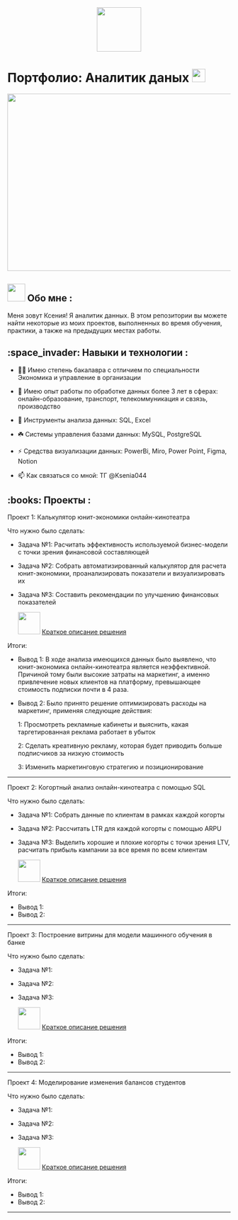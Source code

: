 <div id="header" align="center">
  <img src="https://media.giphy.com/media/M9gbBd9nbDrOTu1Mqx/giphy.gif" width="100"/>
</div>

<h1>
  Портфолио: Аналитик даных
  <img src="https://media.giphy.com/media/hvRJCLFzcasrR4ia7z/giphy.gif" width="30px"/>
</h1>
<div align="center">
  <img src="https://media.giphy.com/media/BemKqR9RDK4V2/giphy.gif" width="700" height="400"/>
</div>
<h2>
<img src="https://media.giphy.com/media/WUlplcMpOCEmTGBtBW/giphy.gif" width="40"> Обо мне :
</h2>
Меня зовут Ксения! Я аналитик данных. В этом репозитории вы можете найти некоторые из моих проектов, выполненных во время обучения, практики, а также на предыдущих местах работы.
<h2>
	:space_invader: Навыки и технологии :
</h2>

- :woman_student: Имею степень бакалавра с отличием по специальности Экономика и управление в организации

- :brain: Имею опыт работы по обработке данных более 3 лет в сферах: онлайн-образование, транспорт, телекоммуникация и свзязь, производство 

- :telescope: Инструменты анализа данных: SQL, Excel

- :shamrock: Системы управления базами данных: MySQL, PostgreSQL

- :zap: Средства визуализации данных: PowerBi, Miro, Power Point, Figma, Notion

- :mailbox: Как связаться со мной: ТГ @Ksenia044
<h2>
	:books: Проекты :
</h2> 

Проект 1: Калькулятор юнит-экономики онлайн-кинотеатра

 Что нужно было сделать:

 - Задача №1: Расчитать эффективность используемой бизнес-модели с точки зрения финансовой составляющей
 - Задача №2: Собрать автоматизированный калькулятор для расчета юнит-экономики, проанализировать показатели и визуализировать их
 - Задача №3: Составить рекомендации по улучшению финансовых показателей

      <img src="https://media.giphy.com/media/xosqvLzfqN8WJeJaem/giphy.gif" width="50px"/> <a href="https://heather-moonstone-23a.notion.site/1-4d9244f9572d44c49c5be356c1109bec?pvs=4">Краткое описание решения</a>

 Итоги:

 - Вывод 1: В ходе анализа имеющихся данных было выявлено, что юнит-экономика онлайн-кинотеатра является неэффективной. Причиной тому были высокие затраты на маркетинг, а именно привлечение новых клиентов на платформу, превышающее стоимость подписки почти в 4 раза. 
 - Вывод 2: Было принято решение оптимизировать расходы на маркетинг, применяя следующие действия:

    1: Просмотреть рекламные кабинеты и выяснить, какая таргетированная реклама работает в убыток
   
    2: Сделать креативную рекламу, которая будет приводить больше подписчиков за низкую стоимость
   
    3: Изменить маркетинговую стратегию и позиционирование

____________________________________________________________________________________________

Проект 2: Когортный анализ онлайн-кинотеатра с помощью SQL

 Что нужно было сделать:

 - Задача №1: Собрать данные по клиентам в рамках каждой когорты
 - Задача №2: Рассчитать LTR для каждой когорты с помощью ARPU
 - Задача №3: Выделить хорошие и плохие когорты с точки зрения LTV, расчитать прибыль кампании за все время по всем клиентам

   <img src="https://media.giphy.com/media/xosqvLzfqN8WJeJaem/giphy.gif" width="50px"/> <a href="https://heather-moonstone-23a.notion.site/2-a53601e92752477bb8930628879040b0?pvs=4">Краткое описание решения</a>

 Итоги:

 - Вывод 1:
 - Вывод 2:

____________________________________________________________________________________________

Проект 3: Построение витрины для модели машинного обучения в банке

 Что нужно было сделать:

 - Задача №1: 
 - Задача №2: 
 - Задача №3: 

   <img src="https://media.giphy.com/media/xosqvLzfqN8WJeJaem/giphy.gif" width="50px"/> <a href="https://github.com/Ksenia04022/Ksenia04022/blob/main/Проект%20№1">Краткое описание решения</a>

 Итоги:

 - Вывод 1:
 - Вывод 2:

____________________________________________________________________________________________

Проект 4: Моделирование изменения балансов студентов

 Что нужно было сделать:

 - Задача №1: 
 - Задача №2: 
 - Задача №3: 

   <img src="https://media.giphy.com/media/xosqvLzfqN8WJeJaem/giphy.gif" width="50px"/> <a href="https://github.com/Ksenia04022/Ksenia04022/blob/main/Проект%20№1">Краткое описание решения</a>

 Итоги:

 - Вывод 1:
 - Вывод 2:

____________________________________________________________________________________________






  
